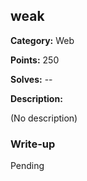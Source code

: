 ## weak

**Category:** Web

**Points:** 250

**Solves:** --

**Description:**

(No description)

### Write-up

Pending